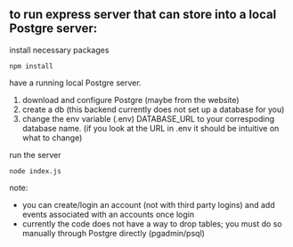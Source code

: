 ## to run express server that can store into a local Postgre server:

install necessary packages

```
npm install
```

have a running local Postgre server.
1. download and configure Postgre (maybe from the website)
2. create a db (this backend currently does not set up a database for you)
3. change the env variable (.env) DATABASE_URL to your correspoding database name. (if you look at the URL in .env it should be intuitive on what to change)

run the server

```
node index.js
```

note: 

- you can create/login an account (not with third party logins) and add events associated with an accounts once login
- currently the code does not have a way to drop tables; you must do so manually through Postgre directly (pgadmin/psql)


